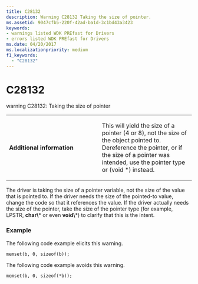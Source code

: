 ```yaml
---
title: C28132
description: Warning C28132 Taking the size of pointer.
ms.assetid: 9047cfb5-220f-42ad-ba1d-3c1bd43a3423
keywords:
- warnings listed WDK PREfast for Drivers
- errors listed WDK PREfast for Drivers
ms.date: 04/20/2017
ms.localizationpriority: medium
f1_keywords: 
  - "C28132"
---
```


# C28132


warning C28132: Taking the size of pointer

<table>
<colgroup>
<col width="50%" />
<col width="50%" />
</colgroup>
<tbody>
<tr class="odd">
<td align="left"><p><strong>Additional information</strong></p></td>
<td align="left"><p>This will yield the size of a pointer (4 or 8), not the size of the object pointed to. Dereference the pointer, or if the size of a pointer was intended, use the pointer type or (void *) instead.</p></td>
</tr>
</tbody>
</table>

 

The driver is taking the size of a pointer variable, not the size of the value that is pointed to. If the driver needs the size of the pointed-to value, change the code so that it references the value. If the driver actually needs the size of the pointer, take the size of the pointer type (for example, LPSTR, **char\\*** or even **void\\***) to clarify that this is the intent.

### <span id="example"></span><span id="EXAMPLE"></span>Example

The following code example elicits this warning.

```
memset(b, 0, sizeof(b));
```

The following code example avoids this warning.

```
memset(b, 0, sizeof(*b));
```

 

 






